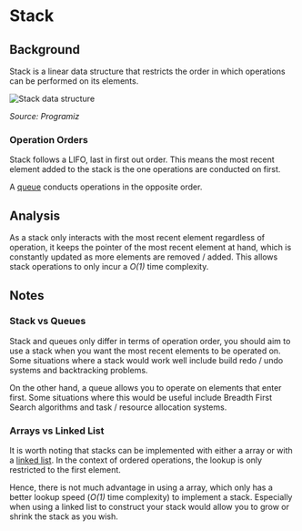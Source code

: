 # Stack

## Background
Stack is a linear data structure that restricts
the order in which operations can be performed on its elements.

![Stack data structure](https://cdn.programiz.com/sites/tutorial2program/files/stack.png)

*Source: Programiz*

### Operation Orders

Stack follows a LIFO, last in first out order.
This means the most recent element
added to the stack is the one operations are conducted on first.

A [queue](../queue/README.md) conducts operations in the opposite order.

## Analysis

As a stack only interacts with the most recent element regardless of operation,
it keeps the pointer of the most recent element at hand, which is constantly updated as more
elements are removed / added. This allows stack operations to only incur a *O(1)* time complexity.

## Notes

### Stack vs Queues

Stack and queues only differ in terms of operation order, you should aim to use a stack when
you want the most recent elements to be operated on.
Some situations where a stack would work well include build redo / undo systems and backtracking problems.

On the other hand, a queue allows you to operate on elements that enter first. Some situations where
this would be useful include Breadth First Search algorithms and task / resource allocation systems.

### Arrays vs Linked List

It is worth noting that stacks can be implemented with either a array or with a [linked list](../linkedList/README.md).
In the context of ordered operations, the lookup is only restricted to the first element.

Hence, there is not much advantage in using a array, which only has a better lookup speed (*O(1)* time complexity)
to implement a stack. Especially when using a linked list to construct your stack
would allow you to grow or shrink the stack as you wish.
